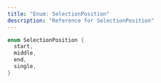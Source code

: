 ```yaml
---
title: "Enum: SelectionPosition"
description: "Reference for SelectionPosition"
---
```


```dart
enum SelectionPosition {
  start,
  middle,
  end,
  single,
}
```
